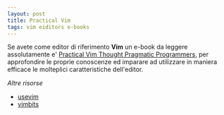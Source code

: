 ```yaml
---
layout: post
title: Practical Vim
tags: vim eiditors e-books
---
```


Se avete come editor di riferimento **Vim** un e-book da leggere assolutamente e' [Practical Vim Thought Pragmatic Programmers](http://www.amazon.com/Practical-Vim-Thought-Pragmatic-Programmers/dp/1934356980), per approfondire le proprie conoscenze ed imparare ad utilizzare in maniera efficace le molteplici caratteristiche dell'editor.

*Altre risorse*

* [usevim](http://usevim.com/)
* [vimbits](http://vimbits.com/)
